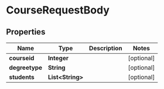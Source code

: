 

# CourseRequestBody


## Properties

| Name | Type | Description | Notes |
|------------ | ------------- | ------------- | -------------|
|**courseid** | **Integer** |  |  [optional] |
|**degreetype** | **String** |  |  [optional] |
|**students** | **List&lt;String&gt;** |  |  [optional] |



